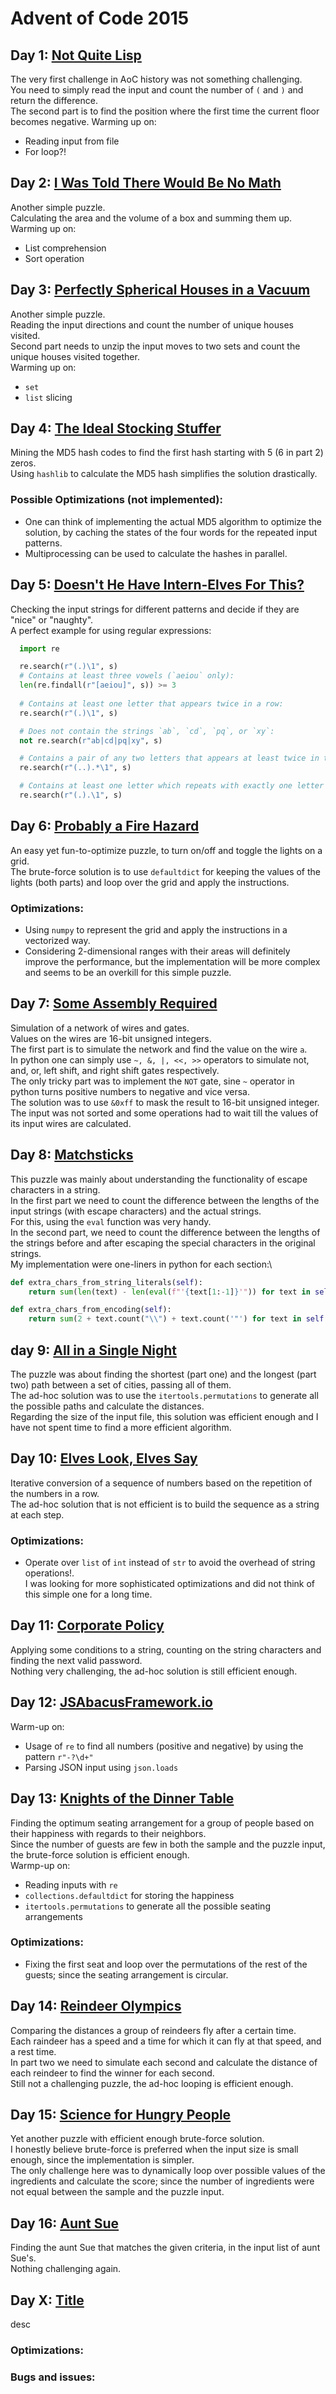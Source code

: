 # Advent of Code 2015

## Day 1: [Not Quite Lisp](https://adventofcode.com/2015/day/1)
The very first challenge in AoC history was not something challenging.\
You need to simply read the input and count the number of `(` and `)` and return the difference.\
The second part is to find the position where the first time the current floor becomes negative.
Warming up on:
* Reading input from file
* For loop?!

## Day 2: [I Was Told There Would Be No Math](https://adventofcode.com/2015/day/2)
Another simple puzzle.\
Calculating the area and the volume of a box and summing them up.\
Warming up on:
* List comprehension
* Sort operation

## Day 3: [Perfectly Spherical Houses in a Vacuum](https://adventofcode.com/2015/day/3)
Another simple puzzle.\
Reading the input directions and count the number of unique houses visited.\
Second part needs to unzip the input moves to two sets and count the unique houses visited together.\
Warming up on:
* `set`
* `list` slicing

## Day 4: [The Ideal Stocking Stuffer](https://adventofcode.com/2015/day/4)
Mining the MD5 hash codes to find the first hash starting with 5 (6 in part 2) zeros.\
Using `hashlib` to calculate the MD5 hash simplifies the solution drastically.
### Possible Optimizations (not implemented):
* One can think of implementing the actual MD5 algorithm to optimize the solution, by caching the states of the four words for the repeated input patterns.
* Multiprocessing can be used to calculate the hashes in parallel.

## Day 5: [Doesn't He Have Intern-Elves For This?](https://adventofcode.com/2015/day/5)
Checking the input strings for different patterns and decide if they are "nice" or "naughty".\
A perfect example for using regular expressions:
  ```python 
    import re

    re.search(r"(.)\1", s)
    # Contains at least three vowels (`aeiou` only): 
    len(re.findall(r"[aeiou]", s)) >= 3
    
    # Contains at least one letter that appears twice in a row: 
    re.search(r"(.)\1", s)

    # Does not contain the strings `ab`, `cd`, `pq`, or `xy`:
    not re.search(r"ab|cd|pq|xy", s)

    # Contains a pair of any two letters that appears at least twice in the string without overlapping: 
    re.search(r"(..).*\1", s) 

    # Contains at least one letter which repeats with exactly one letter between them, like `xyx`, `efe`, or even `aaa`: 
    re.search(r"(.).\1", s)
```

## Day 6: [Probably a Fire Hazard](https://adventofcode.com/2015/day/6)
An easy yet fun-to-optimize puzzle, to turn on/off and toggle the lights on a grid.\
The brute-force solution is to use `defaultdict` for keeping the values of the lights (both parts) and loop over the grid and apply the instructions.
### Optimizations:
* Using `numpy` to represent the grid and apply the instructions in a vectorized way.
* Considering 2-dimensional ranges with their areas will definitely improve the performance, but the implementation will be more complex and seems to be an overkill for this simple puzzle.

## Day 7: [Some Assembly Required](https://adventofcode.com/2015/day/7)
Simulation of a network of wires and gates.\
Values on the wires are 16-bit unsigned integers.\
The first part is to simulate the network and find the value on the wire `a`.\
In python one can simply use `~, &, |, <<, >>` operators to simulate not, and, or, left shift, and right shift gates respectively.\
The only tricky part was to implement the `NOT` gate, sine `~` operator in python turns positive numbers to negative and vice versa.\
The solution was to use `&0xff` to mask the result to 16-bit unsigned integer.\
The input was not sorted and some operations had to wait till the values of its input wires are calculated.

## Day 8: [Matchsticks](https://adventofcode.com/2015/day/8)
This puzzle was mainly about understanding the functionality of escape characters in a string.\
In the first part we need to count the difference between the lengths of the input strings (with escape characters) and the actual strings.\
For this, using the `eval` function was very handy.\
In the second part, we need to count the difference between the lengths of the strings before and after escaping the special characters in the original strings.\
My implementation were one-liners in python for each section:\
```python
def extra_chars_from_string_literals(self):
    return sum(len(text) - len(eval(f"'{text[1:-1]}'")) for text in self.input)

def extra_chars_from_encoding(self):
    return sum(2 + text.count("\\") + text.count('"') for text in self.input)
```

## day 9: [All in a Single Night](https://adventofcode.com/2015/day/9)
The puzzle was about finding the shortest (part one) and the longest (part two) path between a set of cities, passing all of them.\
The ad-hoc solution was to use the `itertools.permutations` to generate all the possible paths and calculate the distances.\
Regarding the size of the input file, this solution was efficient enough and I have not spent time to find a more efficient algorithm.

## Day 10: [Elves Look, Elves Say](https://adventofcode.com/2015/day/10)
Iterative conversion of a sequence of numbers based on the repetition of the numbers in a row.\
The ad-hoc solution that is not efficient is to build the sequence as a string at each step.

### Optimizations:
* Operate over `list` of `int` instead of `str` to avoid the overhead of string operations!.\
  I was looking for more sophisticated optimizations and did not think of this simple one for a long time.

## Day 11: [Corporate Policy](https://adventofcode.com/2015/day/11)
Applying some conditions to a string, counting on the string characters and finding the next valid password.\
Nothing very challenging, the ad-hoc solution is still efficient enough.

## Day 12: [JSAbacusFramework.io](https://adventofcode.com/2015/day/12)
Warm-up on:
* Usage of `re` to find all numbers (positive and negative) by using the pattern `r"-?\d+"` 
* Parsing JSON input using `json.loads` 

## Day 13: [Knights of the Dinner Table](https://adventofcode.com/2015/day/13)
Finding the optimum seating arrangement for a group of people based on their happiness with regards to their neighbors.\
Since the number of guests are few in both the sample and the puzzle input, the brute-force solution is efficient enough.\
Warmp-up on:
* Reading inputs with `re`
* `collections.defaultdict` for storing the happiness
* `itertools.permutations` to generate all the possible seating arrangements

### Optimizations:
* Fixing the first seat and loop over the permutations of the rest of the guests; since the seating arrangement is circular.

## Day 14: [Reindeer Olympics](https://adventofcode.com/2015/day)
Comparing the distances a group of reindeers fly after a certain time.\
Each raindeer has a speed and a time for which it can fly at that speed, and a rest time.\
In part two we need to simulate each second and calculate the distance of each reindeer to find the winner for each second.\
Still not a challenging puzzle, the ad-hoc looping is efficient enough.

## Day 15: [Science for Hungry People](https://adventofcode.com/2015/day/15)
Yet another puzzle with efficient enough brute-force solution.\
I honestly believe brute-force is preferred when the input size is small enough, since the implementation is simpler.\
The only challenge here was to dynamically loop over possible values of the ingredients and calculate the score; since the number of ingredients were not equal between the sample and the puzzle input.

## Day 16: [Aunt Sue](https://adventofcode.com/2015/day/16)
Finding the aunt Sue that matches the given criteria, in the input list of aunt Sue's.\
Nothing challenging again.

## Day X: [Title](https://adventofcode.com/2015/day/X)
desc
### Optimizations:
### Bugs and issues:
